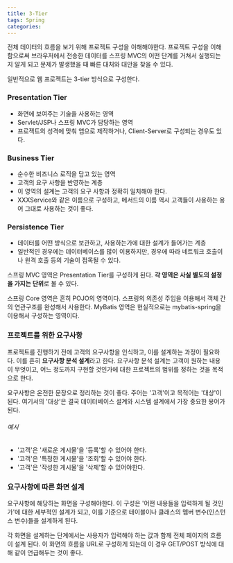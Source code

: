 ```yaml
---
title: 3-Tier
tags: Spring
categories:
---
```




전체 데이터의 흐름을 보기 위해 프로젝트 구성을 이해해야한다.
프로젝트 구성을 이해함으로써 브라우저에서 전송한 데이터를 스프링 MVC의 어떤 단계를 거쳐서 실행되는지 알게 되고 문제가 발생했을 때 빠른 대처와 대안을 찾을 수 있다.

일반적으로 웹 프로젝트는 3-tier 방식으로 구성한다.

### Presentation Tier

* 화면에 보여주는 기술을 사용하는 영역
* Servlet/JSP나 스프링 MVC가 담당하는 영역
* 프로젝트의 성격에 맞춰 앱으로 제작하거나, Client-Server로 구성되는 경우도 있다.

### Business Tier

* 순수한 비즈니스 로직을 담고 있는 영역
* 고객의 요구 사항을 반영하는 계층
* 이 영역의 설계는 고객의 요구 사항과 정확히 일치해야 한다.
* XXXService와 같은 이름으로 구성하고, 메서드의 이름 역시 고객들이 사용하는 용어 그대로 사용하는 것이 좋다.

### Persistence Tier

* 데이터를 어떤 방식으로 보관하고, 사용하는가에 대한 설계가 들어가는 계층
* 일반적인 경우에는 데이터베이스를 많이 이용하지만, 경우에 따라 네트워크 호출이나 원격 호출 등의 기술이 접목될 수 있다.

스프링 MVC 영역은 Presentation Tier를 구성하게 된다. **각 영역은 사실 별도의 설정을 가지는 단위**로 볼 수 있다.

스프링 Core 영역은 흔히 POJO의 영역이다. 스프링의 의존성 주입을 이용해서 객체 간의 연관구조를 완성해서 사용한다.
MyBatis 영역은 현실적으로는 mybatis-spring을 이용해서 구성하는 영역이다.



### 프로젝트를 위한 요구사항

프로젝트를 진행하기 전에 고객의 요구사항을 인식하고, 이를 설계하는 과정이 필요하다. 이를 흔히 **요구사항 분석 설계**라고 한다.
요구사항 분석 설계는 고객이 원하는 내용이 무엇이고, 어느 정도까지 구현할 것인가에 대한 프로젝트의 범위를 정하는 것을 목적으로 한다.

요구사항은 온전한 문장으로 정리하는 것이 좋다. 주어는 '고객'이고 목적어는 '대상'이 된다. 여기서의 '대상'은 결국 데이터베이스 설계와 시스템 설계에서 가장 중요한 용어가 된다.

###### 예시

* '고객'은 '새로운 게시물'을 '등록'할 수 있어야 한다.
* '고객'은 '특정한 게시물'을 '조회'할 수 있어야 한다.
* '고객'은 '작성한 게시물'을 '삭제'할 수 있어야한다.

### 요구사항에 따른 화면 설계

요구사항에 해당하는 화면을 구성해야한다. 이 구성은 '어떤 내용들을 입력하게 될 것인가'에 대한 세부적인 설계가 되고, 이를 기준으로 테이블이나 클래스의 멤버 변수(인스턴스 변수)들을 설계하게 된다. 

각 화면을 설계하는 단계에서는 사용자가 입력해야 하는 값과 함께 전체 페이지의 흐름이 설계 된다. 이 화면의 흐름을 URL로 구성하게 되는데 이 경우 GET/POST 방식에 대해 같이 언급해두는 것이 좋다.

